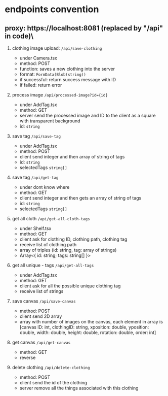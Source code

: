 # endpoints convention

## proxy: https://localhost:8081 (replaced by "/api" in code)\

1. clothing image upload: `/api/save-clothing`

   - under Camera.tsx
   - method: POST
   - function: saves a new clothing into the server
   - format: `FormData(Blob(string))`
   - if successful: return success message with ID
   - if failed: return error

2. process image `/api/processed-image?id={id}`
   - under AddTag.tsx
   - method: GET
   - server send the processed image and ID to the client as a square with transparent background
   - id: `string`

3. save tag `/api/save-tag`
   - under AddTag.tsx
   - method: POST
   - client send integer and then array of string of tags
   - id: `string`
   - selectedTags `string[]`

4. save tag `/api/get-tag`
   - under dont know where
   - method: GET
   - client send integer and then gets an array of string of tags
   - id: `string`
   - selectedTags `string[]`

5. get all cloth `/api/get-all-cloth-tags`

   - under Shelf.tsx
   - method: GET
   - client ask for clothing ID, clothing path, clothing tag
   - receive list of clothing path
   - array of triples (id: string, tag: array of strings)
   - Array<{ id: string; tags: string[] }>

6. get all unique - tags `/api/get-all-tags`

   - under AddTag.tsx
   - method: GET
   - client ask for all the possible unique clothing tag
   - receive list of strings

7. save canvas `/api/save-canvas`
   - method: POST
   - client send 2D array
   - array with number of images on the canvas, each element in array is [canvas ID: int, clothingID: string, xposition: double, yposition: double, width: double, height: double, rotation: double, order: int]

8. get canvas `/api/get-canvas`
   - method: GET
   - reverse

8. delete clothing `/api/delete-clothing`
   - method: POST
   - client send the id of the clothing
   - server remove all the things associated with this clothing
